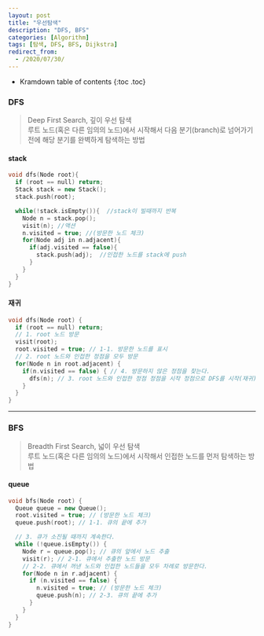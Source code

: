 ```yaml
---
layout: post
title: "우선탐색"
description: "DFS, BFS"
categories: [Algorithm]
tags: [탐색, DFS, BFS, Dijkstra]
redirect_from:
  - /2020/07/30/
---
```


* Kramdown table of contents
{:toc .toc}

### DFS    
> Deep First Search, 깊이 우선 탐색    
> 루트 노드(혹은 다른 임의의 노드)에서 시작해서 다음 분기(branch)로 넘어가기 전에 해당 분기를 완벽하게 탐색하는 방법      


#### stack
~~~ c++    
void dfs(Node root){
  if (root == null) return;
  Stack stack = new Stack();
  stack.push(root);

  while(!stack.isEmpty()){  //stack이 빌때까지 반복
    Node n = stack.pop();
    visit(n); //액션
    n.visited = true; //(방문한 노드 체크)
    for(Node adj in n.adjacent){  
      if(adj.visited == false){
        stack.push(adj);  //인접한 노드를 stack에 push
      }
    }
  }
}
~~~    

#### 재귀
~~~ c++    
void dfs(Node root) {
  if (root == null) return;
  // 1. root 노드 방문
  visit(root);
  root.visited = true; // 1-1. 방문한 노드를 표시
  // 2. root 노드와 인접한 정점을 모두 방문
  for(Node n in root.adjacent) {
    if(n.visited == false) { // 4. 방문하지 않은 정점을 찾는다.
      dfs(n); // 3. root 노드와 인접한 정점 정점을 시작 정점으로 DFS를 시작(재귀)
    }
  }
}
~~~    

-----------------------------------------------------

### BFS    
> Breadth First Search, 넓이 우선 탐색     
> 루트 노드(혹은 다른 임의의 노드)에서 시작해서 인접한 노드를 먼저 탐색하는 방법    


#### queue    
~~~ c++    
void bfs(Node root) {
  Queue queue = new Queue();
  root.visited = true; // (방문한 노드 체크)
  queue.push(root); // 1-1. 큐의 끝에 추가

  // 3. 큐가 소진될 때까지 계속한다.
  while (!queue.isEmpty()) {
    Node r = queue.pop(); // 큐의 앞에서 노드 추출
    visit(r); // 2-1. 큐에서 추출한 노드 방문
    // 2-2. 큐에서 꺼낸 노드와 인접한 노드들을 모두 차례로 방문한다.
    for(Node n in r.adjacent) {
      if (n.visited == false) {
        n.visited = true; // (방문한 노드 체크)
        queue.push(n); // 2-3. 큐의 끝에 추가
      }
    }
  }
}
~~~    